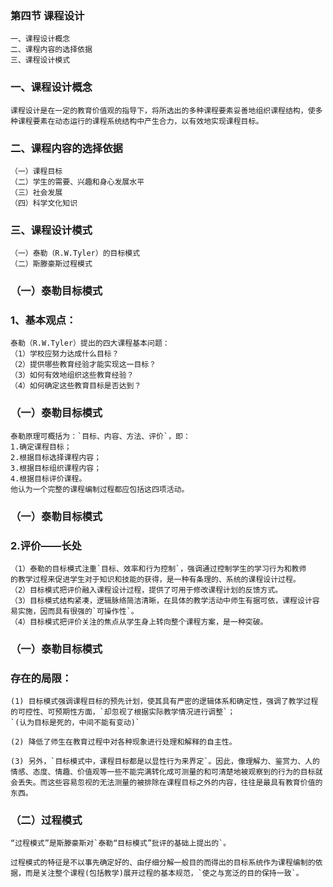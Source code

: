 ### 第四节 课程设计
    一、课程设计概念
    二、课程内容的选择依据
    三、课程设计模式

### 一、课程设计概念
    课程设计是在一定的教育价值观的指导下，将所选出的多种课程要素妥善地组织课程结构，使多种课程要素在动态运行的课程系统结构中产生合力，以有效地实现课程目标。

### 二、课程内容的选择依据
    （一）课程目标
    （二）学生的需要、兴趣和身心发展水平
    （三）社会发展
    （四）科学文化知识

### 三、课程设计模式
    （一）泰勒（R.W.Tyler）的目标模式
    （二）斯滕豪斯过程模式

### （一）泰勒目标模式
### 1、基本观点：
    泰勒（R.W.Tyler）提出的四大课程基本问题：
    （1）学校应努力达成什么目标？
    （2）提供哪些教育经验才能实现这一目标？
    （3）如何有效地组织这些教育经验？
    （4）如何确定这些教育目标是否达到？

### （一）泰勒目标模式
    泰勒原理可概括为：`目标、内容、方法、评价`，即：
    1.确定课程目标；
    2.根据目标选择课程内容；
    3.根据目标组织课程内容；
    4.根据目标评价课程。
    他认为一个完整的课程编制过程都应包括这四项活动。

### （一）泰勒目标模式
### 2.评价——长处
    （1）泰勒的目标模式注重`目标、效率和行为控制`，强调通过控制学生的学习行为和教师
    的教学过程来促进学生对于知识和技能的获得，是一种有条理的、系统的课程设计过程。
    （2）目标模式把评价融入课程设计过程，提供了可用于修改课程计划的反馈方式。
    （3）目标模式结构紧凑，逻辑脉络简洁清晰，在具体的教学活动中师生有据可依，课程设计容易实施，因而具有很强的`可操作性`。
    （4）目标模式把评价关注的焦点从学生身上转向整个课程方案，是一种突破。

### （一）泰勒目标模式
### 存在的局限：
    (1) 目标模式强调课程目标的预先计划，使其具有严密的逻辑体系和确定性，强调了教学过程的可控性、可预期性方面，`却忽视了根据实际教学情况进行调整`；
    `(认为目标是死的，中间不能有变动)`

    (2) 降低了师生在教育过程中对各种现象进行处理和解释的自主性。

    (3) 另外，`目标模式中，课程目标都是以显性行为来界定`。因此，像理解力、鉴赏力、人的情感、态度、情趣、价值观等一些不能完满转化成可测量的和可清楚地被观察到的行为的目标就会丢失。而这些容易忽视的无法测量的被排除在课程目标之外的内容，往往是最具有教育价值的东西。

### （二）过程模式
    “过程模式”是斯滕豪斯对`泰勒“目标模式”批评的基础上提出的`。

    过程模式的特征是不以事先确定好的、由仔细分解一般目的而得出的目标系统作为课程编制的依据，而是关注整个课程(包括教学)展开过程的基本规范，`使之与宽泛的目的保持一致`。
